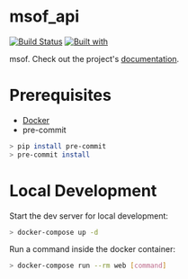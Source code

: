 # msof_api

[![Build Status](https://travis-ci.org/likelion-kookmin/msof_api.svg?branch=master)](https://travis-ci.org/likelion-kookmin/msof_api)
[![Built with](https://img.shields.io/badge/Built_with-Cookiecutter_Django_Rest-F7B633.svg)](https://github.com/agconti/cookiecutter-django-rest)

msof. Check out the project's [documentation](http://likelion-kookmin.github.io/msof_api/).

# Prerequisites

- [Docker](https://docs.docker.com/docker-for-mac/install/)
- pre-commit
```bash
> pip install pre-commit
> pre-commit install
```

# Local Development

Start the dev server for local development:
```bash
> docker-compose up -d
```

Run a command inside the docker container:

```bash
> docker-compose run --rm web [command]
```
